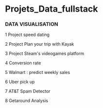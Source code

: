 # Projets_Data_fullstack


### DATA VISUALISATION 
1 Project speed dating 

2 Project Plan your trip with Kayak 

3 Project Steam's videogames platform 

4 Conversion rate 

5 Walmart : predict weekly sales 

6 Uber pick up

7 AT&T Spam Detector

8 Getaround Analysis

